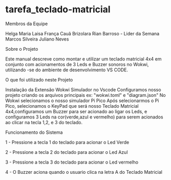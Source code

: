 # tarefa_teclado-matricial

Membros da Equipe

Helga Maria
Laisa França
Cauã Brizolara
Rian Barroso - Lider da Semana
Marcos Silveira
Juliano Neves


Sobre o Projeto

Este manual descreve como montar e utilizar um teclado matricial 4x4 em conjunto com acionamentos de 3 Leds e Buzzer sonoros no Wokwi, utilizando -se do ambiente de desenvolvimento VS CODE.



O que foi utilizado neste Projeto

 Instalação da Extensão Wokwi Simulador no Vscode
 Configuramos nosso projeto criando os arquivos principais ex: "wokwi.toml" e "diagram.json"
 No Wokwi selecionamos o nosso simulador Pi Pico
 Após selecionarmos o Pi Pico, selecionamos o KeyPad que será nosso Teclado Matricial 4x4,configuramos um Buzzer para ser acionado ao ligar os Leds, e configuramos 3 Leds na cor(verde,azul e vermelho) para serem acionados ao clicar na tecla 1,2, e 3 do teclado.

Funcionamento do Sistema

1 - Pressione a tecla 1 do teclado para acionar o Led Verde

2 - Pressione a tecla 2 do teclado para acionar o Led Azul

3 - Pressione a tecla 3 do teclado para acionar o Led vermelho

4 - O Buzzer aciona quando o usuario clica na letra A do Teclado Matricial
